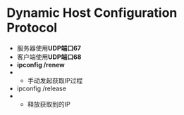 # Dynamic Host Configuration Protocol

- 服务器使用**UDP端口67**
- 客户端使用**UDP端口68**
- **ipconfig /renew** 
- - 手动发起获取IP过程
- ipconfig /release 
- - 释放获取到的IP



